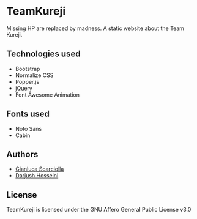 # TeamKureji
Missing HP are replaced by madness.
A static website about the Team Kureji.


## Technologies used

- Bootstrap
- Normalize CSS
- Popper.js
- jQuery
- Font Awesome Animation

## Fonts used

- Noto Sans
- Cabin

## Authors

- [Gianluca Scarciolla](https://github.com/gianlucascarciolla)
- [Darjush Hosseini](https://github.com/darjush96)

## License

TeamKureji is licensed under the GNU Affero General Public License v3.0
